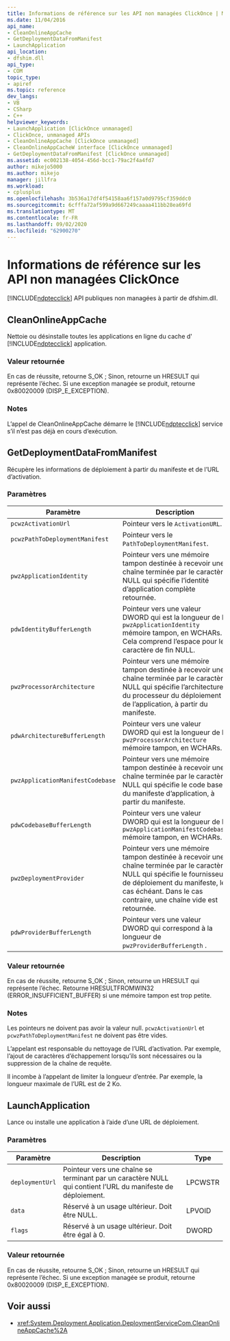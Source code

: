 ```yaml
---
title: Informations de référence sur les API non managées ClickOnce | Microsoft Docs
ms.date: 11/04/2016
api_name:
- CleanOnlineAppCache
- GetDeploymentDataFromManifest
- LaunchApplication
api_location:
- dfshim.dll
api_type:
- COM
topic_type:
- apiref
ms.topic: reference
dev_langs:
- VB
- CSharp
- C++
helpviewer_keywords:
- LaunchApplication [ClickOnce unmanaged]
- ClickOnce, unmanaged APIs
- CleanOnlineAppCache [ClickOnce unmanaged]
- CleanOnlineAppCacheW interface [ClickOnce unmanaged]
- GetDeploymentDataFromManifest [ClickOnce unmanaged]
ms.assetid: ec002138-4054-456d-bcc1-79ac2f4a4fd7
author: mikejo5000
ms.author: mikejo
manager: jillfra
ms.workload:
- cplusplus
ms.openlocfilehash: 3b536a17df4f54158aa6f157a0d9795cf359ddc0
ms.sourcegitcommit: 6cfffa72af599a9d667249caaaa411bb28ea69fd
ms.translationtype: MT
ms.contentlocale: fr-FR
ms.lasthandoff: 09/02/2020
ms.locfileid: "62900270"
---
```

# <a name="clickonce-unmanaged-api-reference"></a>Informations de référence sur les API non managées ClickOnce
[!INCLUDE[ndptecclick](../deployment/includes/ndptecclick_md.md)] API publiques non managées à partir de dfshim.dll.

## <a name="cleanonlineappcache"></a>CleanOnlineAppCache
 Nettoie ou désinstalle toutes les applications en ligne du cache d' [!INCLUDE[ndptecclick](../deployment/includes/ndptecclick_md.md)] application.

### <a name="return-value"></a>Valeur retournée
 En cas de réussite, retourne S_OK ; Sinon, retourne un HRESULT qui représente l’échec. Si une exception managée se produit, retourne 0x80020009 (DISP_E_EXCEPTION).

### <a name="remarks"></a>Notes
 L’appel de CleanOnlineAppCache démarre le [!INCLUDE[ndptecclick](../deployment/includes/ndptecclick_md.md)] service s’il n’est pas déjà en cours d’exécution.

## <a name="getdeploymentdatafrommanifest"></a>GetDeploymentDataFromManifest
 Récupère les informations de déploiement à partir du manifeste et de l’URL d’activation.

### <a name="parameters"></a>Paramètres

|Paramètre|Description|Type|
|---------------|-----------------|----------|
|`pcwzActivationUrl`|Pointeur vers le `ActivationURL`.|LPCWSTR|
|`pcwzPathToDeploymentManifest`|Pointeur vers le `PathToDeploymentManifest`.|LPCWSTR|
|`pwzApplicationIdentity`|Pointeur vers une mémoire tampon destinée à recevoir une chaîne terminée par le caractère NULL qui spécifie l’identité d’application complète retournée.|LPWSTR|
|`pdwIdentityBufferLength`|Pointeur vers une valeur DWORD qui est la longueur de la `pwzApplicationIdentity` mémoire tampon, en WCHARs. Cela comprend l’espace pour le caractère de fin NULL.|LPDWORD|
|`pwzProcessorArchitecture`|Pointeur vers une mémoire tampon destinée à recevoir une chaîne terminée par le caractère NULL qui spécifie l’architecture du processeur du déploiement de l’application, à partir du manifeste.|LPWSTR|
|`pdwArchitectureBufferLength`|Pointeur vers une valeur DWORD qui est la longueur de la `pwzProcessorArchitecture` mémoire tampon, en WCHARs.|LPDWORD|
|`pwzApplicationManifestCodebase`|Pointeur vers une mémoire tampon destinée à recevoir une chaîne terminée par le caractère NULL qui spécifie le code base du manifeste d’application, à partir du manifeste.|LPWSTR|
|`pdwCodebaseBufferLength`|Pointeur vers une valeur DWORD qui est la longueur de la `pwzApplicationManifestCodebase` mémoire tampon, en WCHARs.|LPDWORD|
|`pwzDeploymentProvider`|Pointeur vers une mémoire tampon destinée à recevoir une chaîne terminée par le caractère NULL qui spécifie le fournisseur de déploiement du manifeste, le cas échéant. Dans le cas contraire, une chaîne vide est retournée.|LPWSTR|
|`pdwProviderBufferLength`|Pointeur vers une valeur DWORD qui correspond à la longueur de `pwzProviderBufferLength` .|LPDWORD|

### <a name="return-value"></a>Valeur retournée
 En cas de réussite, retourne S_OK ; Sinon, retourne un HRESULT qui représente l’échec. Retourne HRESULTFROMWIN32 (ERROR_INSUFFICIENT_BUFFER) si une mémoire tampon est trop petite.

### <a name="remarks"></a>Notes
 Les pointeurs ne doivent pas avoir la valeur null. `pcwzActivationUrl` et `pcwzPathToDeploymentManifest` ne doivent pas être vides.

 L’appelant est responsable du nettoyage de l’URL d’activation. Par exemple, l’ajout de caractères d’échappement lorsqu’ils sont nécessaires ou la suppression de la chaîne de requête.

 Il incombe à l’appelant de limiter la longueur d’entrée. Par exemple, la longueur maximale de l’URL est de 2 Ko.

## <a name="launchapplication"></a>LaunchApplication
 Lance ou installe une application à l’aide d’une URL de déploiement.

### <a name="parameters"></a>Paramètres

|Paramètre|Description|Type|
|---------------|-----------------|----------|
|`deploymentUrl`|Pointeur vers une chaîne se terminant par un caractère NULL qui contient l’URL du manifeste de déploiement.|LPCWSTR|
|`data`|Réservé à un usage ultérieur. Doit être NULL.|LPVOID|
|`flags`|Réservé à un usage ultérieur. Doit être égal à 0.|DWORD|

### <a name="return-value"></a>Valeur retournée
 En cas de réussite, retourne S_OK ; Sinon, retourne un HRESULT qui représente l’échec. Si une exception managée se produit, retourne 0x80020009 (DISP_E_EXCEPTION).

## <a name="see-also"></a>Voir aussi
- <xref:System.Deployment.Application.DeploymentServiceCom.CleanOnlineAppCache%2A>
